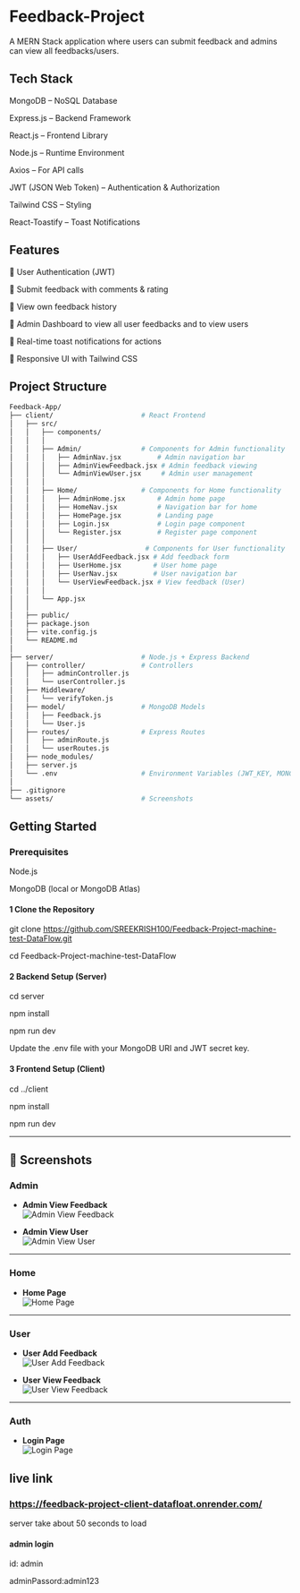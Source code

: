 # Feedback-Project

A MERN Stack application where users can submit feedback and admins can view all feedbacks/users.

## Tech Stack

MongoDB – NoSQL Database

Express.js – Backend Framework

React.js – Frontend Library

Node.js – Runtime Environment

Axios – For API calls

JWT (JSON Web Token) – Authentication & Authorization

Tailwind CSS – Styling

React-Toastify – Toast Notifications

## Features

🔹 User Authentication (JWT)

🔹 Submit feedback with comments & rating

🔹 View own feedback history

🔹 Admin Dashboard to view all user feedbacks and to view users

🔹 Real-time toast notifications for actions

🔹 Responsive UI with Tailwind CSS

## Project Structure

```bash
Feedback-App/
├── client/                      # React Frontend
│   ├── src/
│   │   ├── components/
│   │   │
│   │   ├── Admin/               # Components for Admin functionality
│   │   │   ├── AdminNav.jsx         # Admin navigation bar
│   │   │   ├── AdminViewFeedback.jsx # Admin feedback viewing
│   │   │   └── AdminViewUser.jsx     # Admin user management
│   │   │
│   │   ├── Home/                # Components for Home functionality
│   │   │   ├── AdminHome.jsx        # Admin home page
│   │   │   ├── HomeNav.jsx          # Navigation bar for home
│   │   │   ├── HomePage.jsx         # Landing page
│   │   │   ├── Login.jsx            # Login page component
│   │   │   └── Register.jsx         # Register page component
│   │   │
│   │   ├── User/                 # Components for User functionality
│   │   │   ├── UserAddFeedback.jsx # Add feedback form
│   │   │   ├── UserHome.jsx        # User home page
│   │   │   ├── UserNav.jsx         # User navigation bar
│   │   │   └── UserViewFeedback.jsx # View feedback (User)
│   │   │
│   │   └── App.jsx
│   │
│   ├── public/
│   ├── package.json
│   ├── vite.config.js
│   └── README.md
│
├── server/                      # Node.js + Express Backend
│   ├── controller/              # Controllers
│   │   ├── adminController.js
│   │   └── userController.js
│   ├── Middleware/
│   │   └── verifyToken.js
│   ├── model/                   # MongoDB Models
│   │   ├── Feedback.js
│   │   └── User.js
│   ├── routes/                  # Express Routes
│   │   ├── adminRoute.js
│   │   └── userRoutes.js
│   ├── node_modules/
│   ├── server.js
│   └── .env                     # Environment Variables (JWT_KEY, MONGO_URI, PORT)
│
├── .gitignore
└── assets/                      # Screenshots
```

## Getting Started
### Prerequisites

Node.js

MongoDB (local or MongoDB Atlas)

#### 1 Clone the Repository
git clone https://github.com/SREEKRISH100/Feedback-Project-machine-test-DataFlow.git

cd Feedback-Project-machine-test-DataFlow


#### 2 Backend Setup (Server)

cd server

npm install

npm run dev


Update the .env file with your MongoDB URI and JWT secret key.

 #### 3 Frontend Setup (Client)

cd ../client

npm install

npm run dev


---

## 📸 Screenshots

### Admin
- **Admin View Feedback**  
  ![Admin View Feedback](/assets/AdminViewFeedback.png)

- **Admin View User**  
  ![Admin View User](/assets/AdminViewUser.png)

---

### Home
- **Home Page**  
  ![Home Page](/assets/HomePage.png)

---

### User
- **User Add Feedback**  
  ![User Add Feedback](/assets/UserAddFeedBack.png)


- **User View Feedback**  
  ![User View Feedback](/assets/UserViewFeedback.png)

---

### Auth
- **Login Page**  
  ![Login Page](/assets/LoginPage.png)


## live link

### https://feedback-project-client-datafloat.onrender.com/

server take about 50 seconds to load

#### admin login

id: admin

adminPassord:admin123
